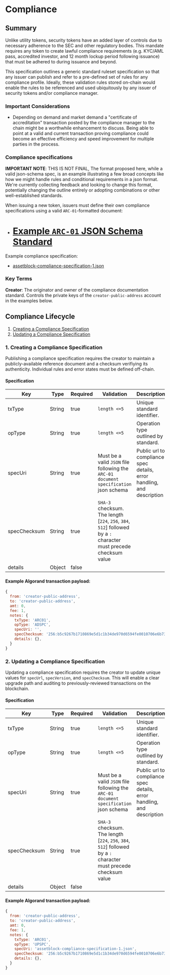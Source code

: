# Compliance

## Summary

Unlike utility tokens, security tokens have an added layer of controls due to necessary adherence to the SEC and other regulatory bodies. This mandate requires any token to create lawful compliance requirements (e.g. KYC/AML pass, accredited investor, and 12 month lockup period following issuance) that must be adhered to during issuance and beyond.

This specification outlines a generic standard ruleset specification so that any issuer can publish and refer to a pre-defined set of rules for any compliance profile. Ideally, these validation rules stored on-chain would enable the rules to be referenced and used ubiquitously by any issuer of security tokens and/or compliance manager.

### Important Considerations

- Depending on demand and market demand a "certificate of accreditation" transaction posted by the compliance manager to the chain might be a worthwhile enhancement to discuss. Being able to point at a valid and current transaction proving compliance could become an effective efficiency and speed improvement for multiple parties in the process.

### Compliance specifications

**IMPORTANT NOTE**: THIS IS NOT FINAL, The format proposed here, while a valid json-schema spec, is an example illustrating a few broad concepts like how we might handle rules and conditional requirements in a json format. We're currently collecting feedback and looking to change this format, potentially changing the outline entirely or adopting combinations or other well-established standards.

When issuing a new token, issuers must define their own compliance specifications using a valid `ARC-01`-formatted document:

- # [Example `ARC-01` JSON Schema Standard](./schema.json)

Example compliance specification:

- [assetblock-compliance-specification-1.json](./compliance-example.json)

### Key Terms

**Creator**: The originator and owner of the compliance documentation standard. Controls the private keys of the `creator-public-address` account in the examples below.

## Compliance Lifecycle

1. [Creating a Compliance Specification](#creating-a-compliance-specification)
1. [Updating a Compliance Specification](#updating-a-compliance-specification)

### 1. Creating a Compliance Specification

Publishing a compliance specification requires the creator to maintain a publicly-available reference document and a checksum verifiying its authenticity. Individual rules and error states must be defined off-chain.

#### Specification

| Key          | Type   | Required | Validation                                                                                                        | Description                                                            |
| ------------ | ------ | -------- | ----------------------------------------------------------------------------------------------------------------- | ---------------------------------------------------------------------- |
| txType       | String | true     | `length <=5`                                                                                                      | Unique standard identifier.                                            |
| opType       | String | true     | `length <=5`                                                                                                      | Operation type outlined by standard.                                   |
| specUri      | String | true     | Must be a valid `JSON` file following the `ARC-01 document specification` json schema                             | Public url to compliance spec details, error handling, and description |
| specChecksum | String | true     | `SHA-3` checksum. The length [`224`, `256`, `384`, `512`] followed by a `:` character must precede checksum value |                                                                        |  | details | Object | true |  |  |
| details      | Object | false    |                                                                                                                   |                                                                        |

#### Example Algorand transaction payload:

```js
{
  from: 'creator-public-address',
  to: 'creator-public-address',
  amt: 0,
  fee: 1,
  notes: {
    txType: 'ARC01',
    opType: 'ADSPC',
    specUri: '',
    specChecksum: '256:b5c9267b1710869e5d1c1b34de970d6594fe0010706e6b7366c42d7151728a50',
    details: {},
  }
}
```

### 2. Updating a Compliance Specification

Updating a compliance specification requires the creator to update unique values for `specUrl`, `specVersion`, and `specChecksum`. This will enable a clear upgrade path and auditing to previously-reviewed transactions on the blockchain.

#### Specification

| Key          | Type   | Required | Validation                                                                                                        | Description                                                            |
| ------------ | ------ | -------- | ----------------------------------------------------------------------------------------------------------------- | ---------------------------------------------------------------------- |
| txType       | String | true     | `length <=5`                                                                                                      | Unique standard identifier.                                            |
| opType       | String | true     | `length <=5`                                                                                                      | Operation type outlined by standard.                                   |
| specUri      | String | true     | Must be a valid `JSON` file following the `ARC-01 document specification` json schema                             | Public url to compliance spec details, error handling, and description |
| specChecksum | String | true     | `SHA-3` checksum. The length [`224`, `256`, `384`, `512`] followed by a `:` character must precede checksum value |                                                                        |
| details      | Object | false    |                                                                                                                   |                                                                        |

#### Example Algorand transaction payload:

```js
{
  from: 'creator-public-address',
  to: 'creator-public-address',
  amt: 0,
  fee: 1,
  notes: {
    txType: 'ARC01',
    opType: 'UPSPC',
    specUri: 'assetblock-compliance-specification-1.json',
    specChecksum: '256:b5c9267b1710869e5d1c1b34de970d6594fe0010706e6b7366c42d7151728a50',
    details: {},
  }
}
```
